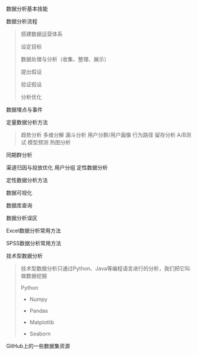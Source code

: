 数据分析基本技能

数据分析流程

>	搭建数据运营体系
>
>	设定目标
>
>	数据处理与分析（收集、整理、展示）
>
>	提出假设
>
>	验证假设
>
>	分析优化

数据埋点与事件

定量数据分析方法

>趋势分析
多维分解
漏斗分析
用户分群/用户画像
行为路径
留存分析
A/B测试
模型预测
热图分析

同期群分析

渠道归因与投放优化
用户分组
定性数据分析

定性数据分析方法

数据可视化

数据库查询

数据分析误区

Excel数据分析常用方法

SPSS数据分析常用方法

技术型数据分析

>技术型数据分析只通过Python、Java等编程语言进行的分析，我们把它叫做数据挖掘
>
>Python
>
>- Numpy
>
>- Pandas
>
>- Matplotlib
>
>- Seaborn
>
GitHub上的一些数据集资源